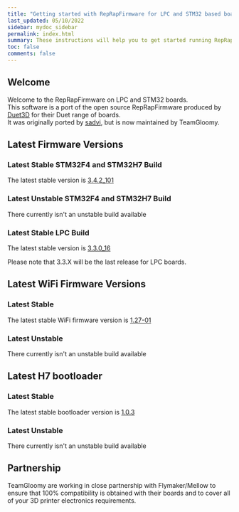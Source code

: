 ```yaml
---
title: "Getting started with RepRapFirmware for LPC and STM32 based boards"
last_updated: 05/10/2022
sidebar: mydoc_sidebar
permalink: index.html
summary: These instructions will help you to get started running RepRapFirmware on your LPC or STM32 based 3D printer board
toc: false
comments: false
---
```


## Welcome

Welcome to the RepRapFirmware on LPC and STM32 boards.  
This software is a port of the open source RepRapFirmware produced by [Duet3D](http://www.duet3d.com) for their Duet range of boards.  
It was originally ported by [sadvi](https://github.com/sdavi), but is now maintained by TeamGloomy.

## Latest Firmware Versions

### Latest Stable STM32F4 and STM32H7 Build

The latest stable version is [3.4.2_101](https://github.com/gloomyandy/RepRapFirmware/releases/tag/v3.4.2_101)

### Latest Unstable STM32F4 and STM32H7 Build

There currently isn't an unstable build available

### Latest Stable LPC Build

The latest stable version is [3.3.0_16](https://github.com/gloomyandy/RepRapFirmware/releases/tag/v3.3.0_16)

Please note that 3.3.X will be the last release for LPC boards.

## Latest WiFi Firmware Versions

### Latest Stable

The latest stable WiFi firmware version is [1.27-01](https://github.com/gloomyandy/DuetWiFiSocketServer/releases/tag/v1.27-01)

### Latest Unstable

There currently isn't an unstable build available

## Latest H7 bootloader

### Latest Stable

The latest stable bootloader version is [1.0.3](https://github.com/gloomyandy/IAP/releases/tag/IAP_1.0.3)

### Latest Unstable

There currently isn't an unstable build available
## Partnership

TeamGloomy are working in close partnership with Flymaker/Mellow to ensure that 100% compatibility is obtained with their boards and to cover all of your 3D printer electronics requirements.  
